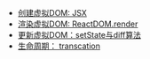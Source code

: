 <!-- * [React](react/React.md) -->
<!-- * [React.Component](react/sections/React.Component.md) -->
<!-- * [React.Children](react/sections/React.Children.md) -->

* [创建虚拟DOM: JSX](./rmds/virtualDOM-create.md)
* [渲染虚拟DOM: ReactDOM.render](./rmds/virtualDOM-render.md)
* [更新虚拟DOM：setState与diff算法](./rmds/virtualDOM-update.md)
* [生命周期： transcation](./rmds/Life-cycle.md)